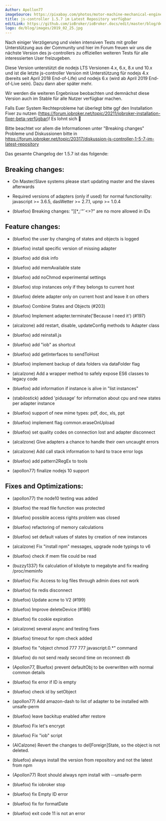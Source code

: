 ```yaml
---
Author: Apollon77
imageSource: https://pixabay.com/photos/motor-machine-mechanical-engine-768750/
title: js-controller 1.5.7 im Latest Repository verfügbar
editLink: https://github.com/ioBroker/ioBroker.docs/edit/master/blog/de/2019_02_25.md
logo: de/blog/images/2019_02_25.jpg
---
```

Nach einiger Verzögerung und vielen intensiven Tests mit großer Unterstützung aus der Community und hier im Forum freuen wir uns die nächste Version des js-controllers zu offiziellen weiteren Tests für alle interessierten User freizugeben.
<!-- ID: 685009 -->

Diese Version unterstützt die nodejs LTS Versionen 4.x, 6.x, 8.x und 10.x und ist die letzte js-controller Version mit Unterstützung für nodejs 4.x (bereits seit April 2018 End-of-Life) und nodejs 6.x (wird ab April 2019 End-of-Live sein). Dazu dann aber später mehr.
<!-- ID: 222534 -->

Wir werden die weiteren Ergebnisse beobachten und demnächst diese Version auch im Stable für alle Nutzer verfügbar machen.
<!-- ID: 707304 -->

Falls Euer System Rechteprobleme hat überlegt bitte ggf den Installation Fixer zu nutzen (https://forum.iobroker.net/topic/20211/iobroker-installation-fixer-beta-verfügbar)! Es lohnt sich 🙂
<!-- ID: 528525 -->

Bitte beachtet vor allem die Informationen unter "Breaking changes"
Probleme und Diskussionen bitte in https://forum.iobroker.net/topic/20317/diskussion-js-controller-1-5-7-im-latest-repository
<!-- ID: 626087 -->

Das gesamte Changelog der 1.5.7 ist das folgende:
<!-- ID: 719111 -->

## Breaking changes:
<!-- ID: 818539 -->
* On Master/Slave systems please start updating master and the slaves afterwards
<!-- ID: 531020 -->
* Required versions of adapters (only if used) for normal functionality: javascript >= 3.6.5, dasWetter >= 2.7.1, upnp >= 1.0.4
<!-- ID: 321011 -->
* (bluefox) Breaking changes: "][*,;'"`<>?" are no more allowed in IDs
<!-- ID: 534084 -->

## Feature changes:
<!-- ID: 455443 -->
* (bluefox) the user by changing of states and objects is logged
<!-- ID: 600378 -->
* (bluefox) install specific version of missing adapter
<!-- ID: 987673 -->
* (bluefox) add disk info
<!-- ID: 792873 -->
* (bluefox) add memAvailable state
<!-- ID: 350866 -->
* (bluefox) add noChmod experimental settings
<!-- ID: 159544 -->
* (bluefox) stop instances only if they belongs to current host
<!-- ID: 933076 -->
* (bluefox) delete adapter only on current host and leave it on others
<!-- ID: 324551 -->
* (bluefox) Combine States and Objects (#203)
<!-- ID: 638771 -->
* (bluefox) Implement adapter.terminate('Because I need it') (#197)
<!-- ID: 62497 -->
* (alcalzone) add restart, disable, updateConfig methods to Adapter class
<!-- ID: 439791 -->
* (bluefox) add reinstall.js
<!-- ID: 3838 -->
* (bluefox) add "iob" as shortcut
<!-- ID: 540106 -->
* (bluefox) add getInterfaces to sendToHost
<!-- ID: 676162 -->
* (bluefox) implement backup of data folders via dataFolder flag
<!-- ID: 570253 -->
* (alcalzone) Add a wrapper method to safely expose ES6 classes to legacy code
<!-- ID: 46796 -->
* (bluefox) add information if instance is alive in "list instances"
<!-- ID: 214968 -->
* (stabilostick) added 'pidusage' for information about cpu and new states per adapter instance
<!-- ID: 403795 -->
* (bluefox) support of new mime types: pdf, doc, xls, ppt
<!-- ID: 979599 -->
* (bluefox) implement flag common.eraseOnUpload
<!-- ID: 185678 -->
* (bluefox) set quality codes on connection lost and adapter disconnect
<!-- ID: 797316 -->
* (alcalzone) Give adapters a chance to handle their own uncaught errors
<!-- ID: 452690 -->
* (alcalzone) Add call stack information to hard to trace error logs
<!-- ID: 110424 -->
* (bluefox) add pattern2RegEx to tools
<!-- ID: 120926 -->
* (apollon77) finalize nodejs 10 support
<!-- ID: 220973 -->

## Fixes and Optimizations:
<!-- ID: 950437 -->
* (apollon77) the node10 testing was added
<!-- ID: 190932 -->
* (bluefox) the read file function was protected
<!-- ID: 812855 -->
* (bluefox) possible access rights problem was closed
<!-- ID: 948294 -->
* (bluefox) refactoring of memory calculations
<!-- ID: 832112 -->
* (bluefox) set default values of states by creation of new instances
<!-- ID: 388727 -->
* (alcalzone) Fix "install npm" messages, upgrade node typings to v6
<!-- ID: 131832 -->
* (bluefox) check if mem file could be read
<!-- ID: 979603 -->
* (buzzy1337) fix calculation of kilobyte to megabyte and fix reading /proc/meminfo
<!-- ID: 459387 -->
* (bluefox) Fix: Access to log files through admin does not work
<!-- ID: 62183 -->
* (bluefox) fix redis disconnect
<!-- ID: 759224 -->
* (bluefox) Update acme to V2 (#199)
<!-- ID: 306165 -->
* (bluefox) Improve deleteDevice (#186)
<!-- ID: 55084 -->
* (bluefox) fix cookie expiration
<!-- ID: 693286 -->
* (alcalzone) several async and testing fixes
<!-- ID: 808600 -->
* (bluefox) timeout for npm check added
<!-- ID: 342468 -->
* (bluefox) fix "object chmod 777 777 javascript.0.*" command
<!-- ID: 391005 -->
* (bluefox) do not send ready second time on reconnect db
<!-- ID: 405189 -->
* (Apollon77, Bluefox) prevent defaultObj to be overwritten with normal common details
<!-- ID: 933424 -->
* (bluefox) fix error if ID is empty
<!-- ID: 761779 -->
* (bluefox) check id by setObject
<!-- ID: 535445 -->
* (apollon77) Add amazon-dash to list of adapter to be installed with unsafe-perm
<!-- ID: 933606 -->
* (bluefox) leave backitup enabled after restore
<!-- ID: 819081 -->
* (bluefox) Fix let's encrypt
<!-- ID: 267454 -->
* (bluefox) Fix "iob" script
<!-- ID: 645204 -->
* (AlCalzone) Revert the changes to del[Foreign]State, so the object is not deleted.
<!-- ID: 363876 -->
* (bluefox) always install the version from repository and not the latest from npm
<!-- ID: 734748 -->
* (Apollon77) Root should always npm install with --unsafe-perm
<!-- ID: 663339 -->
* (bluefox) fix iobroker stop
<!-- ID: 146285 -->
* (bluefox) fix Empty ID error
<!-- ID: 180270 -->
* (bluefox) fix for formatDate
<!-- ID: 806540 -->
* (bluefox) exit code 11 is not an error
<!-- ID: 341614 -->
